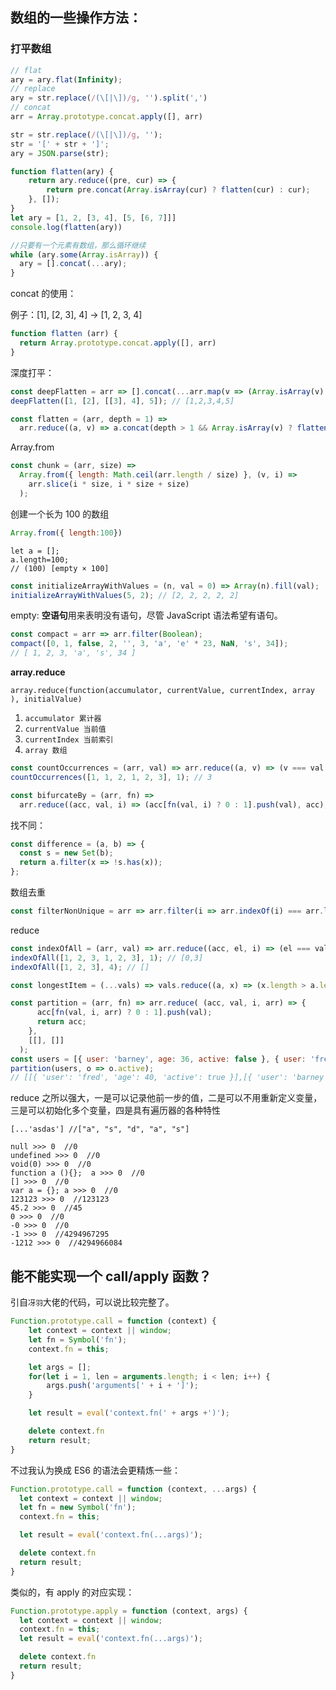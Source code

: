 ## 数组的一些操作方法：

### 打平数组

```js
// flat
ary = ary.flat(Infinity);
// replace
ary = str.replace(/(\[|\])/g, '').split(',')
// concat
arr = Array.prototype.concat.apply([], arr)
```

```js
str = str.replace(/(\[|\])/g, '');
str = '[' + str + ']';
ary = JSON.parse(str);
```

```js
function flatten(ary) {
    return ary.reduce((pre, cur) => {
        return pre.concat(Array.isArray(cur) ? flatten(cur) : cur);
    }, []);
}
let ary = [1, 2, [3, 4], [5, [6, 7]]]
console.log(flatten(ary))
```

```js
//只要有一个元素有数组，那么循环继续
while (ary.some(Array.isArray)) {
  ary = [].concat(...ary);
}
```

concat 的使用：

例子：[1], [2, 3], 4] -> [1, 2, 3, 4]

```js
function flatten (arr) {
  return Array.prototype.concat.apply([], arr)
}
```

深度打平：

```js
const deepFlatten = arr => [].concat(...arr.map(v => (Array.isArray(v) ? deepFlatten(v) : v)));
deepFlatten([1, [2], [[3], 4], 5]); // [1,2,3,4,5]
```

```js
const flatten = (arr, depth = 1) =>
  arr.reduce((a, v) => a.concat(depth > 1 && Array.isArray(v) ? flatten(v, depth - 1) : v), []);
```

Array.from

```js
const chunk = (arr, size) =>
  Array.from({ length: Math.ceil(arr.length / size) }, (v, i) =>
    arr.slice(i * size, i * size + size)
  );
```

创建一个长为 100 的数组

```js
Array.from({ length:100})
```

```
let a = [];
a.length=100;
// (100) [empty × 100]
```

```js
const initializeArrayWithValues = (n, val = 0) => Array(n).fill(val);
initializeArrayWithValues(5, 2); // [2, 2, 2, 2, 2]
```

empty:  **空语句**用来表明没有语句，尽管 JavaScript 语法希望有语句。

```js
const compact = arr => arr.filter(Boolean);
compact([0, 1, false, 2, '', 3, 'a', 'e' * 23, NaN, 's', 34]);
// [ 1, 2, 3, 'a', 's', 34 ]
```

**array.reduce**

```
array.reduce(function(accumulator, currentValue, currentIndex, array ), initialValue)
```

1. `accumulator 累计器`
2. `currentValue 当前值`
3. `currentIndex 当前索引`
4. `array 数组`

```js
const countOccurrences = (arr, val) => arr.reduce((a, v) => (v === val ? a + 1 : a), 0);
countOccurrences([1, 1, 2, 1, 2, 3], 1); // 3
```

```js
const bifurcateBy = (arr, fn) =>
  arr.reduce((acc, val, i) => (acc[fn(val, i) ? 0 : 1].push(val), acc), [[], []]);
```

找不同：

```js
const difference = (a, b) => {
  const s = new Set(b);
  return a.filter(x => !s.has(x));
};
```

数组去重

```js
const filterNonUnique = arr => arr.filter(i => arr.indexOf(i) === arr.lastIndexOf(i));
```

reduce

```js
const indexOfAll = (arr, val) => arr.reduce((acc, el, i) => (el === val ? [...acc, i] : acc), []);
indexOfAll([1, 2, 3, 1, 2, 3], 1); // [0,3]
indexOfAll([1, 2, 3], 4); // []
```

```js
const longestItem = (...vals) => vals.reduce((a, x) => (x.length > a.length ? x : a));
```

```js
const partition = (arr, fn) => arr.reduce( (acc, val, i, arr) => {
      acc[fn(val, i, arr) ? 0 : 1].push(val);
      return acc;
    },
    [[], []]
  );
const users = [{ user: 'barney', age: 36, active: false }, { user: 'fred', age: 40, active: true }];
partition(users, o => o.active);
// [[{ 'user': 'fred', 'age': 40, 'active': true }],[{ 'user': 'barney',  'age': 36, 'active': false }]]
```

reduce 之所以强大，一是可以记录他前一步的值，二是可以不用重新定义变量，三是可以初始化多个变量，四是具有遍历器的各种特性

```
[...'asdas'] //["a", "s", "d", "a", "s"]
```

```
null >>> 0  //0
undefined >>> 0  //0
void(0) >>> 0  //0
function a (){};  a >>> 0  //0
[] >>> 0  //0
var a = {}; a >>> 0  //0
123123 >>> 0  //123123
45.2 >>> 0  //45
0 >>> 0  //0
-0 >>> 0  //0
-1 >>> 0  //4294967295
-1212 >>> 0  //4294966084
```

## 能不能实现一个 call/apply 函数？

引自`冴羽`大佬的代码，可以说比较完整了。

```js
Function.prototype.call = function (context) {
    let context = context || window;
    let fn = Symbol('fn');
    context.fn = this;

    let args = [];
    for(let i = 1, len = arguments.length; i < len; i++) {
        args.push('arguments[' + i + ']');
    }

    let result = eval('context.fn(' + args +')');

    delete context.fn
    return result;
}
```

不过我认为换成 ES6 的语法会更精炼一些：

```js
Function.prototype.call = function (context, ...args) {
  let context = context || window;
  let fn = new Symbol('fn');
  context.fn = this;

  let result = eval('context.fn(...args)');

  delete context.fn
  return result;
}
```

类似的，有 apply 的对应实现：

```js
Function.prototype.apply = function (context, args) {
  let context = context || window;
  context.fn = this;
  let result = eval('context.fn(...args)');

  delete context.fn
  return result;
}
```
